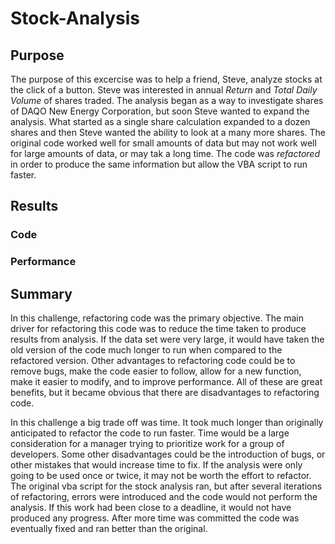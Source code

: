 # Stock-Analysis

## Purpose
The purpose of this excercise was to help a friend, Steve, analyze stocks at the click of a button. Steve was interested in annual *Return* and *Total Daily Volume* of shares traded. The analysis began as a way to investigate shares of DAQO New Energy Corporation, but soon Steve wanted to expand the analysis. What started as a single share calculation expanded to a dozen shares and then Steve wanted the ability to look at a many more shares. The original code worked well for small amounts of data but may not work well for large amounts of data, or may tak a long time. The code was *refactored* in order to produce the same information but allow the VBA script to run faster. 

## Results

### Code

### Performance

## Summary

In this challenge, refactoring code was the primary objective. The main driver for refactoring this code was to reduce the time taken to produce results from analysis. If the data set were very large, it would have taken the old version of the code much longer to run when compared to the refactored version. Other advantages to refactoring code could be to remove bugs, make the code easier to follow, allow for a new function, make it easier to modify, and to improve performance. All of these are great benefits, but it became obvious that there are disadvantages to refactoring code. 

In this challenge a big trade off was time. It took much longer than originally anticipated to refactor the code to run faster. Time would be a large consideration for a manager trying to prioritize work for a group of developers. Some other disadvantages could be the introduction of bugs, or other mistakes that would increase time to fix. If the analysis were only going to be used once or twice, it may not be worth the effort to refactor. The original vba script for the stock analysis ran, but after several iterations of refactoring, errors were introduced and the code would not perform the analysis. If this work had been close to a deadline, it would not have produced any progress. After more time was committed the code was eventually fixed and ran better than the original. 
